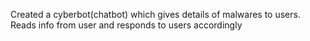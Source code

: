 Created a cyberbot(chatbot) which gives details of malwares to users.
Reads info from user and responds to users accordingly


